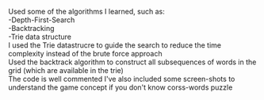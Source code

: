  Used some of the algorithms I learned, such as: <br>-Depth-First-Search <br>-Backtracking<br>-Trie data structure<br>
 I used the Trie datastrucre to guide the search to reduce the time complexity instead of the brute force approach<br>
 Used the backtrack algorithm to construct all subsequences of words in the grid (which are available in the trie) 
<br> The code is well commented I've also included some screen-shots to understand the game concept if you don't know corss-words puzzle
